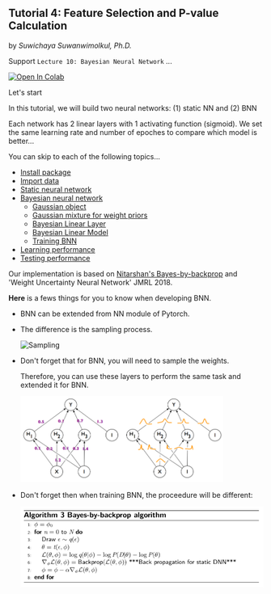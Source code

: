## Tutorial 4: Feature Selection and P-value Calculation

by *Suwichaya Suwanwimolkul, Ph.D.*

Support `Lecture 10: Bayesian Neural Network` ...

<a target="_blank" href="https://colab.research.google.com/github/GabbySuwichaya/Statistical-Learning-EE575/blob/master/Tutorial4/main.ipynb">
  <img src="https://colab.research.google.com/assets/colab-badge.svg" alt="Open In Colab"/>
</a>

Let's start 

In this tutorial, we will build two neural networks: (1) static NN and (2) BNN 

Each network has 2 linear layers with 1 activating function (sigmoid).
We set the same learning rate and number of epoches to compare which model is better... 


You can skip to each of the following topics...
- [Install package](#installing-package)
- [Import data](#import-data)
- [Static neural network](#static-neural-network)
- [Bayesian neural network](#bayesian-neural-network)   
    - [Gaussian object](#gaussian-object)
    - [Gaussian mixture for weight priors](#gaussian-mixture-for-weight-prior)
    - [Bayesian Linear Layer](#bayesian-linear-layer)
    - [Bayesian Linear Model](#bayesian-linear-model)
    - [Training BNN](#training-bnn)
- [Learning performance](#learning-performance)
- [Testing performance](#testing-performance)

Our implementation is based on [Nitarshan's Bayes-by-backprop](https://github.com/nitarshan/bayes-by-backprop) and 'Weight Uncertainty Neural Network' JMRL 2018. 
 
 
**Here** is a fews things for you to know when developing BNN. 

- BNN can be extended from NN module of Pytorch. 
  
- The difference is the sampling process.  

  <img src="figures/sampling.gif" alt="Sampling" width="200"/>

- Don't forget that for BNN, you will need to sample the weights. 

  Therefore, you can use these layers to perform the same task and extended it for BNN.   

  <img src="figures/Fig1.png" alt="BNN Weights" width="400"/>  

- Don't forget then when training BNN, the proceedure will be different:    

  <img src="figures/Fig2.png" alt="BNN Training" width="600"/>   